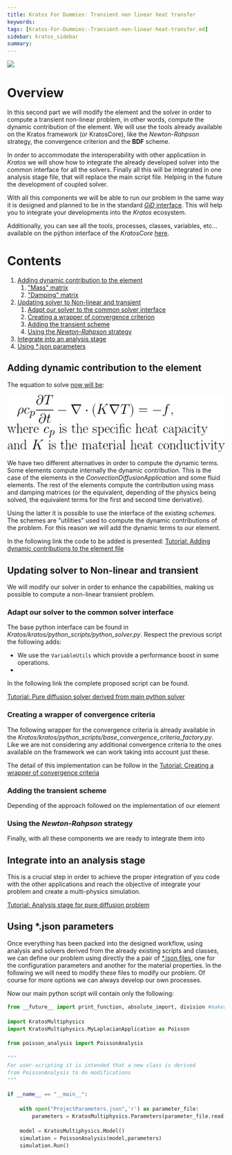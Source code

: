 ```yaml
---
title: Kratos For Dummies: Transient non linear heat transfer
keywords: 
tags: [Kratos-For-Dummies:-Transient-non-linear-heat-transfer.md]
sidebar: kratos_sidebar
summary: 
---
```


![](https://i.gifer.com/3jnq.gif)

# Overview

In this second part we will modify the element and the solver in order to compute a transient non-linear problem, in other words, compute the dynamic contribution of the element. We will use the tools already available on the Kratos framework (or KratosCore), like the *Newton-Rahpson* strategy, the convergence criterion and the **BDF** scheme. 

In order to accommodate the interoperability with other applicatiion in *Kratos* we will show how to integrate the already developed solver into the common interface for all the solvers. Finally all this will be integrated in one analysis stage file, that will replace the main script file. Helping in the future the development of coupled solver.

With all this components we will be able to run our problem in the same way it is designed and planned to be in the standard [*GiD* interface](https://github.com/KratosMultiphysics/GiDInterface). This will help you to integrate your developments into the *Kratos* ecosystem.

Additionally, you can see all the tools, processes, classes, variables, etc... available on the pỳthon interface of the *KratosCore* [here](https://github.com/KratosMultiphysics/Kratos/wiki/Kratos-classes-accesible-via-python).

# Contents

1. [Adding dynamic contribution to the element][dummiesnl1_1]
    1. ["Mass" matrix][dummiesnl1_1a]
    2. ["Damping" matrix][dummiesnl1_1b]
2. [Updating solver to Non-linear and transient][dummiesnl1_2]
    1. [Adapt our solver to the common solver interface][dummiesnl1_20]
    2. [Creating a wrapper of convergence criterion][dummiesnl1_2a]
    3. [Adding the transient scheme][dummiesnl1_2b]
    4. [Using the *Newton-Rahpson* strategy][dummiesnl1_2c]
3. [Integrate into an analysis stage][dummiesnl1_3]
4. [Using *.json parameters][dummiesnl1_4]

[dummiesnl1_1]: #adding-dynamic-contribution-to-the-element
[dummiesnl1_1a]: #adding-dynamic-contribution-to-the-element
[dummiesnl1_1b]: #adding-dynamic-contribution-to-the-element
[dummiesnl1_2]: #updating-solver-to-non-linear-and-transient
[dummiesnl1_20]: #adapt-our-solver-to-the-common-solver-interface
[dummiesnl1_2a]: #creating-a-wrapper-of-convergence-criterion
[dummiesnl1_2b]: #adding-the-transient-scheme
[dummiesnl1_2c]: #using-the-newton-rahpson-strategy
[dummiesnl1_3]: #integrate-into-an-analysis-stage
[dummiesnl1_4]: #using-json-parameters

## Adding dynamic contribution to the element

The equation to solve [now will be](https://en.wikipedia.org/wiki/Heat_equation):

![](https://raw.githubusercontent.com/KratosMultiphysics/Documentation/master/Wiki_files/Kratos-For-Dummies/dynamic_equation.png)

We have two different alternatives in order to compute the dynamic terms. Some elements compute internally the dynamic contribution. This is the case of the elements in the *ConvectionDiffusionApplication* and some fluid elements. The rest of the elements compute the contribution using mass and damping matrices (or the equivalent, depending of the physics being solved, the equivalent terms for the first and second time derivative). 

Using the latter it is possible to use the interface of the existing *schemes*. The schemes are "utilities" used to compute the dynamic contributions of the problem. For this reason we will add the dynamic terms to our element.

In the following link the code to be added is presented:
[Tutorial: Adding dynamic contributions to the element file](https://github.com/KratosMultiphysics/Kratos/wiki/Tutorial:-Adding-dynamic-contributions-to-the-element-file)

## Updating solver to Non-linear and transient

We will modify our solver in order to enhance the capabilities, making us possible to compute a non-linear transient problem.

### Adapt our solver to the common solver interface

The base python interface can be found in *Kratos/kratos/python_scripts/python_solver.py*. Respect the previous script the following adds:

* We use the `VariableUtils` which provide a performance boost in some operations.
* 


In the following link the complete proposed script can be found.

[Tutorial: Pure diffusion solver derived from main python solver](https://github.com/KratosMultiphysics/Kratos/wiki/Tutorial:-Pure-diffusion-solver-derived-from-main-python-solver)

### Creating a wrapper of convergence criteria

The following wrapper for the convergence criteria is already available in the *Kratos/kratos/python_scripts/base_convergence_criteria_factory.py*. Like we are not considering any additional convergence criteria to the ones available on the framework we can work taking into account just these.

The detail of this implementation can be follow in the [Tutorial: Creating a wrapper of convergence criteria](https://github.com/KratosMultiphysics/Kratos/wiki/Tutorial:-Creating-a-wrapper-of-convergence-criteria)

### Adding the transient scheme

Depending of the approach followed on the implementation of our element

### Using the *Newton-Rahpson* strategy

Finally, with all these components we are ready to integrate them into 

## Integrate into an analysis stage

This is a crucial step in order to achieve the proper integration of you code with the other applications and reach the objective of integrate your problem and create a multi-physics simulation.

[Tutorial: Analysis stage for pure diffusion problem](https://github.com/KratosMultiphysics/Kratos/wiki/Tutorial:-Analysis-stage-for-pure-diffusion-problem)

## Using *.json parameters

Once everything has been packed into the designed workflow, using analysis and solvers derived from the already existing scripts and classes, we can define our problem using directly the a pair of [*.json files](https://es.wikipedia.org/wiki/JSON), one for the configuration parameters and another for the material properties. In the following we will need to modify these files to modify our problem. Of course for more options we can always develop our own processes.

Now our main python script will contain only the following:

~~~py
from __future__ import print_function, absolute_import, division #makes KratosMultiphysics backward compatible with python 2.6 and 2.7

import KratosMultiphysics
import KratosMultiphysics.MyLaplacianApplication as Poisson

from poisson_analysis import PoissonAnalysis

"""
For user-scripting it is intended that a new class is derived
from PoissonAnalysis to do modifications
"""

if __name__ == "__main__":

    with open("ProjectParameters.json",'r') as parameter_file:
        parameters = KratosMultiphysics.Parameters(parameter_file.read())

    model = KratosMultiphysics.Model()
    simulation = PoissonAnalysis(model,parameters)
    simulation.Run()
~~~

